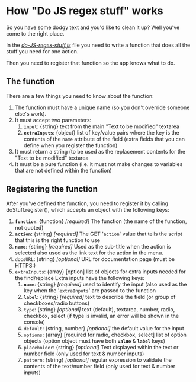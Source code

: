 # How "Do JS regex stuff" works

So you have some dodgy text and you'd like to clean it up? Well you've come to the right place.

In the _[do-JS-regex-stuff.js](js/do-JS-regex-stuff.js)_ file you need to write a function that does all the stuff you need for one action.

Then you need to register that function so the app knows what to do.

## The function

There are a few things you need to know about the function:

1. The function must have a unique name (so you don't override someone else's work).
2. It must accept two parameters:
   1. __`input`__: {string} text from the main "Text to be modified" textarea
   2. __`extraInputs`__: {object} list of key/value pairs where the key is the contents of the `name` attribute of the field
        (extra fields that you can define when you register the function)
3. It must return a string (to be used as the replacement contents for the "Text to be modified" textarea
4. It must be a pure function (i.e. it must not make changes to variables that are not defined within the function)

## Registering the function

After you've defined the function, you need to register it by calling doStuff.register(), which accepts an object with the following keys:

1. __`function`__: {function} _[required]_ The function (the name of the function, not quoted)
2. __`action`__: {string} _[required]_ The GET '`action`' value that tells the script that this is the right function to use
3. __`name`__: {string} _[required]_ Used as the sub-title when the action is selected also used as the link text for the action in the menu.
4. `docsURL`: {string} _[optional]_ URL for documentation page (must be HTTPS:)
5. `extraInputs`: {array} [option] list of objects for extra inputs needed for the find/replace
    Extra inputs have the following keys:
   1. __`name`__: {string} _[required]_
      used to identify the input (also used as the key when the '`extraInputs`' are passed to the function
   2. __`label`__: {string} _[required]_
        text to describe the field (or group of checkboxes/radio buttons)
   3. `type`: {string} _[optional]_
        text (default), textarea, number, radio, checkbox, select
        (if type is invalid, an error will be shown in the console)
   4. `default`: {string, number} _[optional]_
        the default value for the input
   5. `options`: {array} [required for radio, checkbox, select]
        list of option objects (option object must have both __`value`__ & __`label`__ keys)
   6. `placeholder`: {string} _[optional]_
        Text displayed within the text or number field
        (only used for text & number inputs)
   7. `pattern`: {string} _[optional]_
        regular expression to validate the contents of the text/number field
        (only used for text & number inputs)

